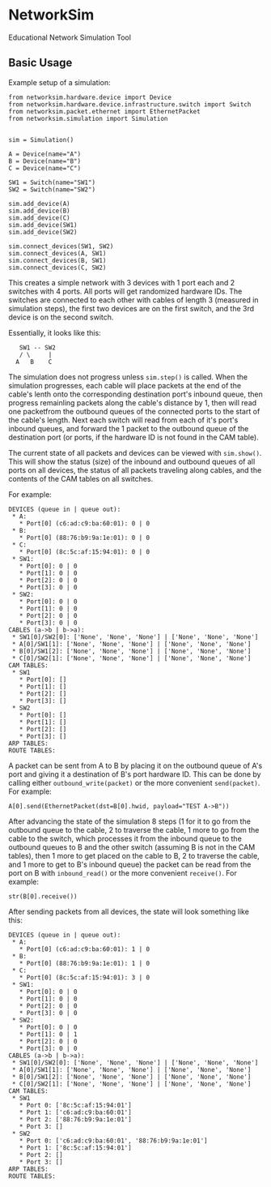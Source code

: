# NetworkSim
Educational Network Simulation Tool

## Basic Usage
Example setup of a simulation:

```
from networksim.hardware.device import Device
from networksim.hardware.device.infrastructure.switch import Switch
from networksim.packet.ethernet import EthernetPacket
from networksim.simulation import Simulation


sim = Simulation()

A = Device(name="A")
B = Device(name="B")
C = Device(name="C")

SW1 = Switch(name="SW1")
SW2 = Switch(name="SW2")

sim.add_device(A)
sim.add_device(B)
sim.add_device(C)
sim.add_device(SW1)
sim.add_device(SW2)

sim.connect_devices(SW1, SW2)
sim.connect_devices(A, SW1)
sim.connect_devices(B, SW1)
sim.connect_devices(C, SW2)
```

This creates a simple network with 3 devices with 1 port each and 2 switches with 4 ports. All ports will get randomized hardware IDs. The switches are connected to each other with cables of length 3 (measured in simulation steps), the first two devices are on the first switch, and the 3rd device is on the second switch.

Essentially, it looks like this:

```
   SW1 -- SW2
   / \     |
  A   B    C
```

The simulation does not progress unless `sim.step()` is called. When the simulation progresses, each cable will place packets at the end of the cable's lenth onto the corresponding destination port's inbound queue, then progress remainling packets along the cable's distance by 1, then will read one packetfrom the outbound queues of the connected ports to the start of the cable's length. Next each switch will read from each of it's port's inbound queues, and forward the 1 packet to the outbound queue of the destination port (or ports, if the hardware ID is not found in the CAM table).

The current state of all packets and devices can be viewed with `sim.show()`. This will show the status (size) of the inbound and outbound queues of all ports on all devices, the status of all packets traveling along cables, and the contents of the CAM tables on all switches.

For example:
```
DEVICES (queue in | queue out):
 * A:
   * Port[0] (c6:ad:c9:ba:60:01): 0 | 0
 * B:
   * Port[0] (88:76:b9:9a:1e:01): 0 | 0
 * C:
   * Port[0] (8c:5c:af:15:94:01): 0 | 0
 * SW1:
   * Port[0]: 0 | 0
   * Port[1]: 0 | 0
   * Port[2]: 0 | 0
   * Port[3]: 0 | 0
 * SW2:
   * Port[0]: 0 | 0
   * Port[1]: 0 | 0
   * Port[2]: 0 | 0
   * Port[3]: 0 | 0
CABLES (a->b | b->a):
 * SW1[0]/SW2[0]: ['None', 'None', 'None'] | ['None', 'None', 'None']
 * A[0]/SW1[1]: ['None', 'None', 'None'] | ['None', 'None', 'None']
 * B[0]/SW1[2]: ['None', 'None', 'None'] | ['None', 'None', 'None']
 * C[0]/SW2[1]: ['None', 'None', 'None'] | ['None', 'None', 'None']
CAM TABLES:
 * SW1
   * Port[0]: []
   * Port[1]: []
   * Port[2]: []
   * Port[3]: []
 * SW2
   * Port[0]: []
   * Port[1]: []
   * Port[2]: []
   * Port[3]: []
ARP TABLES:
ROUTE TABLES:
```

A packet can be sent from A to B by placing it on the outbound queue of A's port and giving it a destination of B's port hardware ID. This can be done by calling either `outbound_write(packet)` or the more convenient `send(packet)`. For example:

```
A[0].send(EthernetPacket(dst=B[0].hwid, payload="TEST A->B"))
```

After advancing the state of the simulation 8 steps (1 for it to go from the outbound queue to the cable, 2 to traverse the cable, 1 more to go from the cable to the switch, which processes it from the inbound queue to the outbound queues to B and the other switch (assuming B is not in the CAM tables), then 1 more to get placed on the cable to B, 2 to traverse the cable, and 1 more to get to B's inbound queue) the packet can be read from the port on B with `inbound_read()` or the more convenient `receive()`. For example:

```
str(B[0].receive())
```

After sending packets from all devices, the state will look something like this:

```
DEVICES (queue in | queue out):
 * A:
   * Port[0] (c6:ad:c9:ba:60:01): 1 | 0
 * B:
   * Port[0] (88:76:b9:9a:1e:01): 1 | 0
 * C:
   * Port[0] (8c:5c:af:15:94:01): 3 | 0
 * SW1:
   * Port[0]: 0 | 0
   * Port[1]: 0 | 0
   * Port[2]: 0 | 0
   * Port[3]: 0 | 0
 * SW2:
   * Port[0]: 0 | 0
   * Port[1]: 0 | 1
   * Port[2]: 0 | 0
   * Port[3]: 0 | 0
CABLES (a->b | b->a):
 * SW1[0]/SW2[0]: ['None', 'None', 'None'] | ['None', 'None', 'None']
 * A[0]/SW1[1]: ['None', 'None', 'None'] | ['None', 'None', 'None']
 * B[0]/SW1[2]: ['None', 'None', 'None'] | ['None', 'None', 'None']
 * C[0]/SW2[1]: ['None', 'None', 'None'] | ['None', 'None', 'None']
CAM TABLES:
 * SW1
   * Port 0: ['8c:5c:af:15:94:01']
   * Port 1: ['c6:ad:c9:ba:60:01']
   * Port 2: ['88:76:b9:9a:1e:01']
   * Port 3: []
 * SW2
   * Port 0: ['c6:ad:c9:ba:60:01', '88:76:b9:9a:1e:01']
   * Port 1: ['8c:5c:af:15:94:01']
   * Port 2: []
   * Port 3: []
ARP TABLES:
ROUTE TABLES:
```
